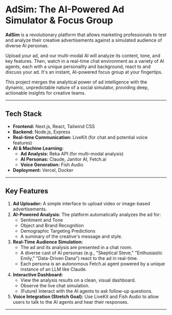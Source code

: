 # AdSim: The AI-Powered Ad Simulator & Focus Group

**AdSim** is a revolutionary platform that allows marketing professionals to test and analyze their creative advertisements against a simulated audience of diverse AI personas.

Upload your ad, and our multi-modal AI will analyze its content, tone, and key features. Then, watch in a real-time chat environment as a variety of AI agents, each with a unique personality and background, react to and discuss your ad. It's an instant, AI-powered focus group at your fingertips.

This project merges the analytical power of ad intelligence with the dynamic, unpredictable nature of a social simulator, providing deep, actionable insights for creative teams.

---

## Tech Stack

*   **Frontend:** Next.js, React, Tailwind CSS
*   **Backend:** Node.js, Express
*   **Real-time Communication:** LiveKit (for chat and potential voice features)
*   **AI & Machine Learning:**
    *   **Ad Analysis:** Reka API (for multi-modal analysis)
    *   **AI Personas:** Claude, Janitor AI, Fetch.ai
    *   **Voice Generation:** Fish Audio
*   **Deployment:** Vercel, Docker

---

## Key Features

1.  **Ad Uploader:** A simple interface to upload video or image-based advertisements.
2.  **AI-Powered Analysis:** The platform automatically analyzes the ad for:
    *   Sentiment and Tone
    *   Object and Brand Recognition
    *   Demographic Targeting Predictions
    *   A summary of the creative's message and style.
3.  **Real-Time Audience Simulation:**
    *   The ad and its analysis are presented in a chat room.
    *   A diverse cast of AI personas (e.g., "Skeptical Steve," "Enthusiastic Emily," "Data-Driven Dana") react to the ad in real-time.
    *   Each persona is an autonomous Fetch.ai agent powered by a unique instance of an LLM like Claude.
4.  **Interactive Dashboard:**
    *   View the analysis results on a clean, visual dashboard.
    *   Observe the live chat simulation.
    *   (Future) Interact with the AI agents to ask follow-up questions.
5.  **Voice Integration (Stretch Goal):** Use LiveKit and Fish Audio to allow users to talk to the AI agents and hear their responses.

---